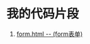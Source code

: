 # 我的代码片段

1. <a href="https://lcbox.github.io/code_snippet/source/form.html" target="_blank">form.html -- (form表单)</a>
